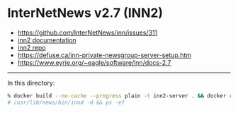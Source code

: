 # InterNetNews v2.7 (INN2)
* https://github.com/InterNetNews/inn/issues/311
* [inn2 documentation](https://www.isc.org/othersoftware/#INN)
* [inn2 repo](https://github.com/InterNetNews/inn)
* https://defuse.ca/inn-private-newsgroup-server-setup.htm
* https://www.eyrie.org/~eagle/software/inn/docs-2.7

---

In this directory:
```zsh
% docker build --no-cache --progress plain -t inn2-server . && docker run -it inn2-server
# /usr/lib/news/bin/innd -d && ps -ef
```
